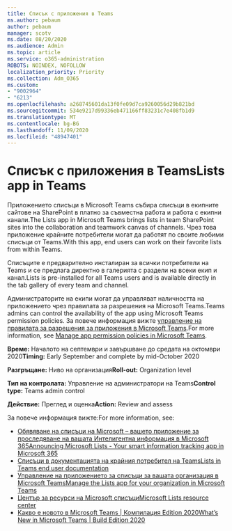 ```yaml
---
title: Списък с приложения в Teams
ms.author: pebaum
author: pebaum
manager: scotv
ms.date: 08/20/2020
ms.audience: Admin
ms.topic: article
ms.service: o365-administration
ROBOTS: NOINDEX, NOFOLLOW
localization_priority: Priority
ms.collection: Adm_O365
ms.custom:
- "9002964"
- "6213"
ms.openlocfilehash: a268745601da13f0fe09d7ca9260056d29b821bd
ms.sourcegitcommit: 534e9217d99336eb471166ff83231c7e408fb1d9
ms.translationtype: MT
ms.contentlocale: bg-BG
ms.lasthandoff: 11/09/2020
ms.locfileid: "48947401"
---
```

# <a name="lists-app-in-teams"></a><span data-ttu-id="be447-102">Списък с приложения в Teams</span><span class="sxs-lookup"><span data-stu-id="be447-102">Lists app in Teams</span></span>

<span data-ttu-id="be447-103">Приложението списъци в Microsoft Teams събира списъци в екипните сайтове на SharePoint в платно за съвместна работа и работа с екипни канали.</span><span class="sxs-lookup"><span data-stu-id="be447-103">The Lists app in Microsoft Teams brings lists in team SharePoint sites into the collaboration and teamwork canvas of channels.</span></span> <span data-ttu-id="be447-104">Чрез това приложение крайните потребители могат да работят по своите любими списъци от Teams.</span><span class="sxs-lookup"><span data-stu-id="be447-104">With this app, end users can work on their favorite lists from within Teams.</span></span>

<span data-ttu-id="be447-105">Списъците е предварително инсталиран за всички потребители на Teams и се предлага директно в галерията с раздели на всеки екип и канал.</span><span class="sxs-lookup"><span data-stu-id="be447-105">Lists is pre-installed for all Teams users and is available directly in the tab gallery of every team and channel.</span></span>

<span data-ttu-id="be447-106">Администраторите на екипи могат да управляват наличността на приложението чрез правилата за разрешения на Microsoft Teams.</span><span class="sxs-lookup"><span data-stu-id="be447-106">Teams admins can control the availability of the app using Microsoft Teams permission policies.</span></span> <span data-ttu-id="be447-107">За повече информация вижте [управление на правилата за разрешения за приложения в Microsoft Teams](https://docs.microsoft.com/microsoftteams/teams-app-permission-policies).</span><span class="sxs-lookup"><span data-stu-id="be447-107">For more information, see [Manage app permission policies in Microsoft Teams](https://docs.microsoft.com/microsoftteams/teams-app-permission-policies).</span></span>

<span data-ttu-id="be447-108">**Време:** Началото на септември и завършване до средата на октомври 2020</span><span class="sxs-lookup"><span data-stu-id="be447-108">**Timing:** Early September and complete by mid-October 2020</span></span>  

<span data-ttu-id="be447-109">**Разгръщане:** Ниво на организация</span><span class="sxs-lookup"><span data-stu-id="be447-109">**Roll-out:** Organization level</span></span>  

<span data-ttu-id="be447-110">**Тип на контролата:**  Управление на администратори на Teams</span><span class="sxs-lookup"><span data-stu-id="be447-110">**Control type:**  Teams admin control</span></span>  

<span data-ttu-id="be447-111">**Действие:**  Преглед и оценка</span><span class="sxs-lookup"><span data-stu-id="be447-111">**Action:**  Review and assess</span></span>

<span data-ttu-id="be447-112">За повече информация вижте:</span><span class="sxs-lookup"><span data-stu-id="be447-112">For more information, see:</span></span>

- [<span data-ttu-id="be447-113">Обявяване на списъци на Microsoft – вашето приложение за проследяване на вашата Интелигентна информация в Microsoft 365</span><span class="sxs-lookup"><span data-stu-id="be447-113">Announcing Microsoft Lists - Your smart information tracking app in Microsoft 365</span></span>](https://techcommunity.microsoft.com/t5/microsoft-365-blog/announcing-microsoft-lists-your-smart-information-tracking-app/ba-p/1372233)
- [<span data-ttu-id="be447-114">Списъци в документацията на крайния потребител на Teams</span><span class="sxs-lookup"><span data-stu-id="be447-114">Lists in Teams end user documentation</span></span>](https://support.microsoft.com/office/get-started-with-lists-in-microsoft-taeams-c971e46b-b36c-491b-9c35-efeddd0297db)
- [<span data-ttu-id="be447-115">Управление на приложението за списъци за вашата организация в Microsoft Teams</span><span class="sxs-lookup"><span data-stu-id="be447-115">Manage the Lists app for your organization in Microsoft Teams</span></span>](https://docs.microsoft.com/microsoftteams/manage-lists-app)
- [<span data-ttu-id="be447-116">Център за ресурси на Microsoft списъци</span><span class="sxs-lookup"><span data-stu-id="be447-116">Microsoft Lists resource center</span></span>](https://aka.ms/MSLists)
- [<span data-ttu-id="be447-117">Какво е новото в Microsoft Teams | Компилация Edition 2020</span><span class="sxs-lookup"><span data-stu-id="be447-117">What’s New in Microsoft Teams | Build Edition 2020</span></span>](https://techcommunity.microsoft.com/t5/microsoft-teams-blog/what-s-new-in-microsoft-teams-build-edition-2020/ba-p/1394224)
